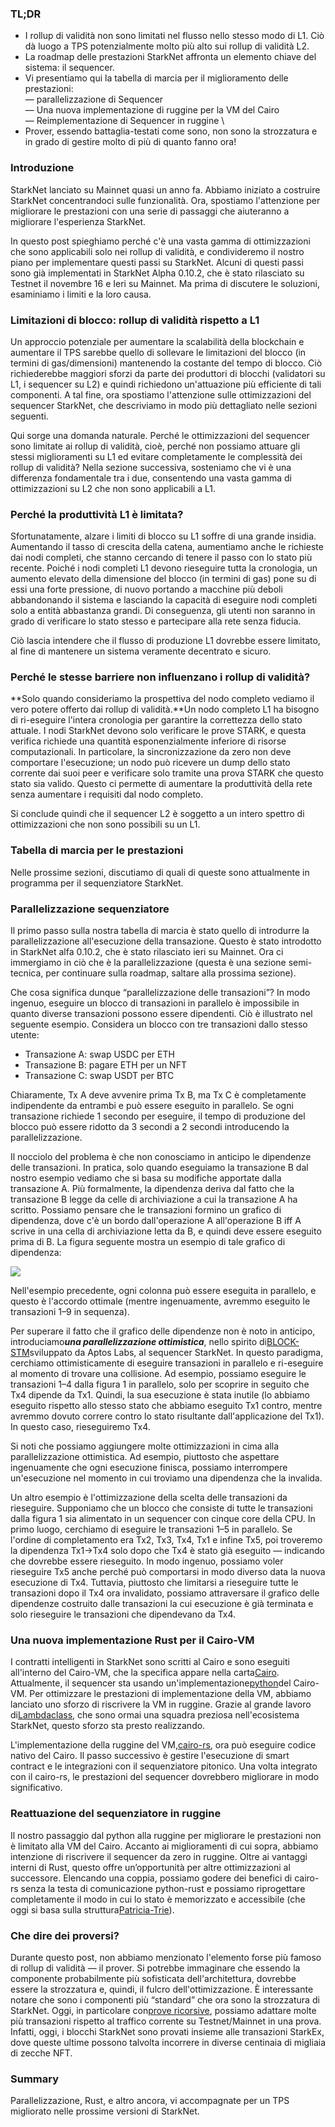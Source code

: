 ### TL;DR

* I rollup di validità non sono limitati nel flusso nello stesso modo di L1. Ciò dà luogo a TPS potenzialmente molto più alto sui rollup di validità L2.
* La roadmap delle prestazioni StarkNet affronta un elemento chiave del sistema: il sequencer.
* Vi presentiamo qui la tabella di marcia per il miglioramento delle prestazioni:\
  — parallelizzazione di Sequencer\
  — Una nuova implementazione di ruggine per la VM del Cairo\
  — Reimplementazione di Sequencer in ruggine \
* Prover, essendo battaglia-testati come sono, non sono la strozzatura e in grado di gestire molto di più di quanto fanno ora!

### Introduzione

StarkNet lanciato su Mainnet quasi un anno fa. Abbiamo iniziato a costruire StarkNet concentrandoci sulle funzionalità. Ora, spostiamo l'attenzione per migliorare le prestazioni con una serie di passaggi che aiuteranno a migliorare l'esperienza StarkNet.

In questo post spieghiamo perché c'è una vasta gamma di ottimizzazioni che sono applicabili solo nei rollup di validità, e condivideremo il nostro piano per implementare questi passi su StarkNet. Alcuni di questi passi sono già implementati in StarkNet Alpha 0.10.2, che è stato rilasciato su Testnet il novembre 16 e Ieri su Mainnet. Ma prima di discutere le soluzioni, esaminiamo i limiti e la loro causa.

### Limitazioni di blocco: rollup di validità rispetto a L1

Un approccio potenziale per aumentare la scalabilità della blockchain e aumentare il TPS sarebbe quello di sollevare le limitazioni del blocco (in termini di gas/dimensioni) mantenendo la costante del tempo di blocco. Ciò richiederebbe maggiori sforzi da parte dei produttori di blocchi (validatori su L1, i sequencer su L2) e quindi richiedono un'attuazione più efficiente di tali componenti. A tal fine, ora spostiamo l'attenzione sulle ottimizzazioni del sequencer StarkNet, che descriviamo in modo più dettagliato nelle sezioni seguenti.

Qui sorge una domanda naturale. Perché le ottimizzazioni del sequencer sono limitate ai rollup di validità, cioè, perché non possiamo attuare gli stessi miglioramenti su L1 ed evitare completamente le complessità dei rollup di validità? Nella sezione successiva, sosteniamo che vi è una differenza fondamentale tra i due, consentendo una vasta gamma di ottimizzazioni su L2 che non sono applicabili a L1.

### Perché la produttività L1 è limitata?

Sfortunatamente, alzare i limiti di blocco su L1 soffre di una grande insidia. Aumentando il tasso di crescita della catena, aumentiamo anche le richieste dai nodi completi, che stanno cercando di tenere il passo con lo stato più recente. Poiché i nodi completi L1 devono rieseguire tutta la cronologia, un aumento elevato della dimensione del blocco (in termini di gas) pone su di essi una forte pressione, di nuovo portando a macchine più deboli abbandonando il sistema e lasciando la capacità di eseguire nodi completi solo a entità abbastanza grandi. Di conseguenza, gli utenti non saranno in grado di verificare lo stato stesso e partecipare alla rete senza fiducia.

Ciò lascia intendere che il flusso di produzione L1 dovrebbe essere limitato, al fine di mantenere un sistema veramente decentrato e sicuro.

### Perché le stesse barriere non influenzano i rollup di validità?

**Solo quando consideriamo la prospettiva del nodo completo vediamo il vero potere offerto dai rollup di validità.**Un nodo completo L1 ha bisogno di ri-eseguire l'intera cronologia per garantire la correttezza dello stato attuale. I nodi StarkNet devono solo verificare le prove STARK, e questa verifica richiede una quantità esponenzialmente inferiore di risorse computazionali. In particolare, la sincronizzazione da zero non deve comportare l'esecuzione; un nodo può ricevere un dump dello stato corrente dai suoi peer e verificare solo tramite una prova STARK che questo stato sia valido. Questo ci permette di aumentare la produttività della rete senza aumentare i requisiti dal nodo completo.

Si conclude quindi che il sequencer L2 è soggetto a un intero spettro di ottimizzazioni che non sono possibili su un L1.

### Tabella di marcia per le prestazioni

Nelle prossime sezioni, discutiamo di quali di queste sono attualmente in programma per il sequenziatore StarkNet.

### Parallelizzazione sequenziatore

Il primo passo sulla nostra tabella di marcia è stato quello di introdurre la parallelizzazione all'esecuzione della transazione. Questo è stato introdotto in StarkNet alfa 0.10.2, che è stato rilasciato ieri su Mainnet. Ora ci immergiamo in ciò che è la parallelizzazione (questa è una sezione semi-tecnica, per continuare sulla roadmap, saltare alla prossima sezione).

Che cosa significa dunque “parallelizzazione delle transazioni”? In modo ingenuo, eseguire un blocco di transazioni in parallelo è impossibile in quanto diverse transazioni possono essere dipendenti. Ciò è illustrato nel seguente esempio. Considera un blocco con tre transazioni dallo stesso utente:

* Transazione A: swap USDC per ETH
* Transazione B: pagare ETH per un NFT
* Transazione C: swap USDT per BTC

Chiaramente, Tx A deve avvenire prima Tx B, ma Tx C è completamente indipendente da entrambi e può essere eseguito in parallelo. Se ogni transazione richiede 1 secondo per eseguire, il tempo di produzione del blocco può essere ridotto da 3 secondi a 2 secondi introducendo la parallelizzazione.

Il nocciolo del problema è che non conosciamo in anticipo le dipendenze delle transazioni. In pratica, solo quando eseguiamo la transazione B dal nostro esempio vediamo che si basa su modifiche apportate dalla transazione A. Più formalmente, la dipendenza deriva dal fatto che la transazione B legge da celle di archiviazione a cui la transazione A ha scritto. Possiamo pensare che le transazioni formino un grafico di dipendenza, dove c'è un bordo dall'operazione A all'operazione B iff A scrive in una cella di archiviazione letta da B, e quindi deve essere eseguito prima di B. La figura seguente mostra un esempio di tale grafico di dipendenza:

![](https://miro.medium.com/max/641/0*I-qGgxdJJmqmgZWM)

Nell'esempio precedente, ogni colonna può essere eseguita in parallelo, e questo è l'accordo ottimale (mentre ingenuamente, avremmo eseguito le transazioni 1–9 in sequenza).

Per superare il fatto che il grafico delle dipendenze non è noto in anticipo, introduciamo***una parallelizzazione ottimistica***, nello spirito di[BLOCK-STM](https://malkhi.com/posts/2022/04/block-stm/)sviluppato da Aptos Labs, al sequencer StarkNet. In questo paradigma, cerchiamo ottimisticamente di eseguire transazioni in parallelo e ri-eseguire al momento di trovare una collisione. Ad esempio, possiamo eseguire le transazioni 1–4 dalla figura 1 in parallelo, solo per scoprire in seguito che Tx4 dipende da Tx1. Quindi, la sua esecuzione è stata inutile (lo abbiamo eseguito rispetto allo stesso stato che abbiamo eseguito Tx1 contro, mentre avremmo dovuto correre contro lo stato risultante dall'applicazione del Tx1). In questo caso, rieseguiremo Tx4.

Si noti che possiamo aggiungere molte ottimizzazioni in cima alla parallelizzazione ottimistica. Ad esempio, piuttosto che aspettare ingenuamente che ogni esecuzione finisca, possiamo interrompere un'esecuzione nel momento in cui troviamo una dipendenza che la invalida.

Un altro esempio è l'ottimizzazione della scelta delle transazioni da rieseguire. Supponiamo che un blocco che consiste di tutte le transazioni dalla figura 1 sia alimentato in un sequencer con cinque core della CPU. In primo luogo, cerchiamo di eseguire le transazioni 1–5 in parallelo. Se l'ordine di completamento era Tx2, Tx3, Tx4, Tx1 e infine Tx5, poi troveremo la dipendenza Tx1→Tx4 solo dopo che Tx4 è stato già eseguito — indicando che dovrebbe essere rieseguito. In modo ingenuo, possiamo voler rieseguire Tx5 anche perché può comportarsi in modo diverso data la nuova esecuzione di Tx4. Tuttavia, piuttosto che limitarsi a rieseguire tutte le transazioni dopo il Tx4 ora invalidato, possiamo attraversare il grafico delle dipendenze costruito dalle transazioni la cui esecuzione è già terminata e solo rieseguire le transazioni che dipendevano da Tx4.

### Una nuova implementazione Rust per il Cairo-VM

I contratti intelligenti in StarkNet sono scritti al Cairo e sono eseguiti all'interno del Cairo-VM, che la specifica appare nella carta[Cairo](https://eprint.iacr.org/2021/1063.pdf). Attualmente, il sequencer sta usando un'implementazione[python](https://github.com/starkware-libs/cairo-lang/tree/master/src/starkware/cairo/lang/vm)del Cairo-VM. Per ottimizzare le prestazioni di implementazione della VM, abbiamo lanciato uno sforzo di riscrivere la VM in ruggine. Grazie al grande lavoro di[Lambdaclass](https://lambdaclass.com/), che sono ormai una squadra preziosa nell'ecosistema StarkNet, questo sforzo sta presto realizzando.

L'implementazione della ruggine del VM,[cairo-rs](https://github.com/lambdaclass/cairo-rs), ora può eseguire codice nativo del Cairo. Il passo successivo è gestire l'esecuzione di smart contract e le integrazioni con il sequenziatore pitonico. Una volta integrato con il cairo-rs, le prestazioni del sequencer dovrebbero migliorare in modo significativo.

### Reattuazione del sequenziatore in ruggine

Il nostro passaggio dal python alla ruggine per migliorare le prestazioni non è limitato alla VM del Cairo. Accanto ai miglioramenti di cui sopra, abbiamo intenzione di riscrivere il sequencer da zero in ruggine. Oltre ai vantaggi interni di Rust, questo offre un’opportunità per altre ottimizzazioni al successore. Elencando una coppia, possiamo godere dei benefici di cairo-rs senza la testa di comunicazione python-rust e possiamo riprogettare completamente il modo in cui lo stato è memorizzato e accessibile (che oggi si basa sulla struttura[Patricia-Trie](https://docs.starknet.io/documentation/develop/State/starknet-state/#state_commitment)).

### Che dire dei proversi?

Durante questo post, non abbiamo menzionato l'elemento forse più famoso di rollup di validità — il prover. Si potrebbe immaginare che essendo la componente probabilmente più sofisticata dell'architettura, dovrebbe essere la strozzatura e, quindi, il fulcro dell'ottimizzazione. È interessante notare che sono i componenti più “standard” che ora sono la strozzatura di StarkNet. Oggi, in particolare con[prove ricorsive](https://medium.com/starkware/recursive-starks-78f8dd401025), possiamo adattare molte più transazioni rispetto al traffico corrente su Testnet/Mainnet in una prova. Infatti, oggi, i blocchi StarkNet sono provati insieme alle transazioni StarkEx, dove queste ultime possono talvolta incorrere in diverse centinaia di migliaia di zecche NFT.

### Summary

Parallelizzazione, Rust, e altro ancora, vi accompagnate per un TPS migliorato nelle prossime versioni di StarkNet.